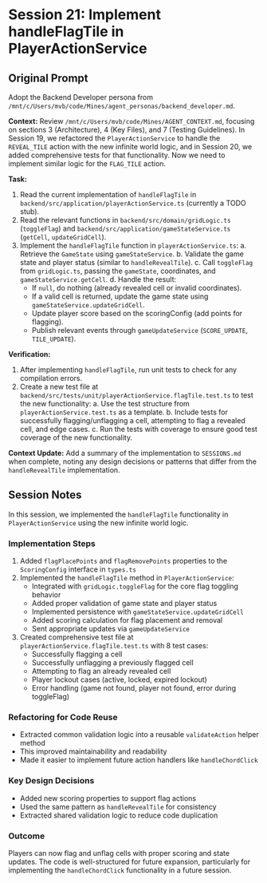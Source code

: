# Session 21: Implement handleFlagTile in PlayerActionService

## Original Prompt

Adopt the Backend Developer persona from `/mnt/c/Users/mvb/code/Mines/agent_personas/backend_developer.md`.

**Context:** Review `/mnt/c/Users/mvb/code/Mines/AGENT_CONTEXT.md`, focusing on sections 3 (Architecture), 4 (Key Files), and 7 (Testing Guidelines). In Session 19, we refactored the `PlayerActionService` to handle the `REVEAL_TILE` action with the new infinite world logic, and in Session 20, we added comprehensive tests for that functionality. Now we need to implement similar logic for the `FLAG_TILE` action.

**Task:**
1. Read the current implementation of `handleFlagTile` in `backend/src/application/playerActionService.ts` (currently a TODO stub).
2. Read the relevant functions in `backend/src/domain/gridLogic.ts` (`toggleFlag`) and `backend/src/application/gameStateService.ts` (`getCell`, `updateGridCell`).
3. Implement the `handleFlagTile` function in `playerActionService.ts`:
   a. Retrieve the `GameState` using `gameStateService`.
   b. Validate the game state and player status (similar to `handleRevealTile`).
   c. Call `toggleFlag` from `gridLogic.ts`, passing the `gameState`, coordinates, and `gameStateService.getCell`.
   d. Handle the result:
     - If `null`, do nothing (already revealed cell or invalid coordinates).
     - If a valid cell is returned, update the game state using `gameStateService.updateGridCell`.
     - Update player score based on the scoringConfig (add points for flagging).
     - Publish relevant events through `gameUpdateService` (`SCORE_UPDATE`, `TILE_UPDATE`).

**Verification:**
1. After implementing `handleFlagTile`, run unit tests to check for any compilation errors.
2. Create a new test file at `backend/src/tests/unit/playerActionService.flagTile.test.ts` to test the new functionality:
   a. Use the test structure from `playerActionService.test.ts` as a template.
   b. Include tests for successfully flagging/unflagging a cell, attempting to flag a revealed cell, and edge cases.
   c. Run the tests with coverage to ensure good test coverage of the new functionality.

**Context Update:** Add a summary of the implementation to `SESSIONS.md` when complete, noting any design decisions or patterns that differ from the `handleRevealTile` implementation.

## Session Notes

In this session, we implemented the `handleFlagTile` functionality in `PlayerActionService` using the new infinite world logic.

### Implementation Steps

1. Added `flagPlacePoints` and `flagRemovePoints` properties to the `ScoringConfig` interface in `types.ts`
2. Implemented the `handleFlagTile` method in `PlayerActionService`:
   - Integrated with `gridLogic.toggleFlag` for the core flag toggling behavior
   - Added proper validation of game state and player status
   - Implemented persistence with `gameStateService.updateGridCell` 
   - Added scoring calculation for flag placement and removal
   - Sent appropriate updates via `gameUpdateService`
3. Created comprehensive test file at `playerActionService.flagTile.test.ts` with 8 test cases:
   - Successfully flagging a cell
   - Successfully unflagging a previously flagged cell
   - Attempting to flag an already revealed cell
   - Player lockout cases (active, locked, expired lockout)
   - Error handling (game not found, player not found, error during toggleFlag)

### Refactoring for Code Reuse

- Extracted common validation logic into a reusable `validateAction` helper method
- This improved maintainability and readability
- Made it easier to implement future action handlers like `handleChordClick`

### Key Design Decisions

- Added new scoring properties to support flag actions
- Used the same pattern as `handleRevealTile` for consistency
- Extracted shared validation logic to reduce code duplication

### Outcome

Players can now flag and unflag cells with proper scoring and state updates. The code is well-structured for future expansion, particularly for implementing the `handleChordClick` functionality in a future session.